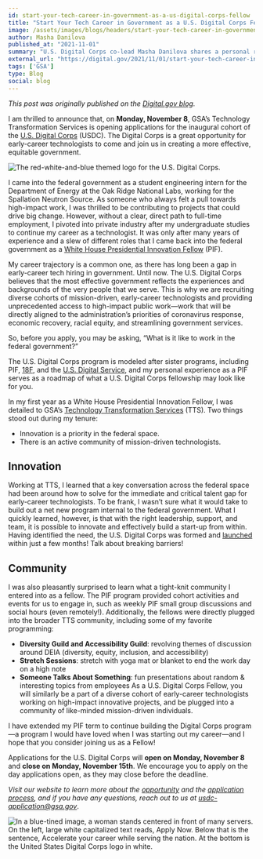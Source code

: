 ```yaml
---
id: start-your-tech-career-in-government-as-a-us-digital-corps-fellow
title: "Start Your Tech Career in Government as a U.S. Digital Corps Fellow"
image: /assets/images/blogs/headers/start-your-tech-career-in-government-as-a-us-digital-corps-fellow.png
author: Masha Danilova
published_at: "2021-11-01"
summary: "U.S. Digital Corps co-lead Masha Danilova shares a personal reflection on her path to public service and announces the application opening date for the first cohort of USDC Fellows."
external_url: "https://digital.gov/2021/11/01/start-your-tech-career-in-government-as-a-u-s-digital-corps-fellow/"
tags: ['GSA']
type: Blog
social: blog
---
```

*This post was originally published on the [Digital.gov blog](https://digital.gov/2021/11/01/start-your-tech-career-in-government-as-a-u-s-digital-corps-fellow/).*

I am thrilled to announce that, on **Monday, November 8**, GSA’s Technology Transformation Services is opening applications for the inaugural cohort of the [U.S. Digital Corps](https://digitalcorps.gsa.gov/) (USDC). The Digital Corps is a great opportunity for early-career technologists to come and join us in creating a more effective, equitable government.

<div>
  <img src="{{site.baseurl}}/assets/images/blogs/u-s-digital-corps-logo.png" alt="The red-white-and-blue themed logo for the U.S. Digital Corps."/>
</div>

I came into the federal government as a student engineering intern for the Department of Energy at the Oak Ridge National Labs, working for the Spallation Neutron Source. As someone who always felt a pull towards high-impact work, I was thrilled to be contributing to projects that could drive big change. However, without a clear, direct path to full-time employment, I pivoted into private industry after my undergraduate studies to continue my career as a technologist. It was only after many years of experience and a slew of different roles that I came back into the federal government as a [White House Presidential Innovation Fellow](https://presidentialinnovationfellows.gov/) (PIF).

My career trajectory is a common one, as there has long been a gap in early-career tech hiring in government. Until now. The U.S. Digital Corps believes that the most effective government reflects the experiences and backgrounds of the very people that we serve. This is why we are recruiting diverse cohorts of mission-driven, early-career technologists and providing unprecedented access to high-impact public work—work that will be directly aligned to the administration’s priorities of coronavirus response, economic recovery, racial equity, and streamlining government services.

So, before you apply, you may be asking, “What is it like to work in the federal government?”

The U.S. Digital Corps program is modeled after sister programs, including PIF, [18F](https://18f.gsa.gov/), and the [U.S. Digital Service](https://usds.gov/), and my personal experience as a PIF serves as a roadmap of what a U.S. Digital Corps fellowship may look like for you.

In my first year as a White House Presidential Innovation Fellow, I was detailed to GSA’s [Technology Transformation Services](https://www.gsa.gov/about-us/organization/federal-acquisition-service/technology-transformation-services) (TTS). Two things stood out during my tenure:

* Innovation is a priority in the federal space.
* There is an active community of mission-driven technologists.

## Innovation
Working at TTS, I learned that a key conversation across the federal space had been around how to solve for the immediate and critical talent gap for early-career technologists. To be frank, I wasn’t sure what it would take to build out a net new program internal to the federal government. What I quickly learned, however, is that with the right leadership, support, and team, it is possible to innovate and effectively build a start-up from within. Having identified the need, the U.S. Digital Corps was formed and [launched](https://www.gsa.gov/about-us/newsroom/news-releases/biden-administration-launches-us-digital-corps-to-recruit-the-next-generation-of-technology-talent-to-federal-service-08302021) within just a few months! Talk about breaking barriers!

## Community
I was also pleasantly surprised to learn what a tight-knit community I entered into as a fellow. The PIF program provided cohort activities and events for us to engage in, such as weekly PIF small group discussions and social hours (even remotely!). Additionally, the fellows were directly plugged into the broader TTS community, including some of my favorite programming:

* **Diversity Guild and Accessibility Guild**: revolving themes of discussion around DEIA (diversity, equity, inclusion, and accessibility)
* **Stretch Sessions**: stretch with yoga mat or blanket to end the work day on a high note
* **Someone Talks About Something**: fun presentations about random & interesting topics from employees
As a U.S. Digital Corps Fellow, you will similarly be a part of a diverse cohort of early-career technologists working on high-impact innovative projects, and be plugged into a community of like-minded mission-driven individuals.

I have extended my PIF term to continue building the Digital Corps program—a program I would have loved when I was starting out my career—and I hope that you consider joining us as a Fellow!

Applications for the U.S. Digital Corps will **open on Monday, November 8** and **close on Monday, November 15th**. We encourage you to apply on the day applications open, as they may close before the deadline.

*Visit our website to learn more about the [opportunity](https://digitalcorps.gsa.gov/opportunity/) and the [application process](https://digitalcorps.gsa.gov/process/#preparing), and if you have any questions, reach out to us at [usdc-application@gsa.gov](mailto:usdc-application@gsa.gov)*.

<div>
  <img src="{{site.baseurl}}/assets/images/blogs/apply-now-u-s-digital-corps-1200_w1200.png" alt="In a blue-tined image, a woman stands centered in front of many servers. On the left, large white capitalized text reads, Apply Now. Below that is the sentence, Accelerate your career while serving the nation. At the bottom is the United States Digital Corps logo in white."/>
</div>

